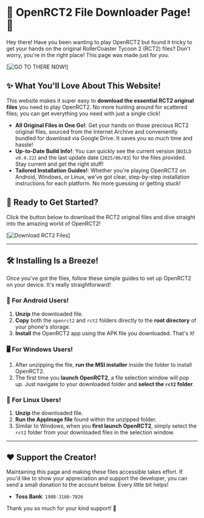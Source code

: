 # 🎢 OpenRCT2 File Downloader Page! 🚀

Hey there! Have you been wanting to play OpenRCT2 but found it tricky to get your hands on the original RollerCoaster Tycoon 2 (RCT2) files? Don't worry, you're in the right place! This page was made just for you.

[![GO TO THERE NOW!](http://rct2-en.kaps.kro.kr/)]

## ✨ What You'll Love About This Website!

This website makes it super easy to **download the essential RCT2 original files** you need to play OpenRCT2. No more hunting around for scattered files; you can get everything you need with just a single click!

* **All Original Files in One Go!**: Get your hands on those precious RCT2 original files, sourced from the Internet Archive and conveniently bundled for download via Google Drive. It saves you so much time and hassle!
* **Up-to-Date Build Info!**: You can quickly see the current version (`BUILD v0.4.22`) and the last update date (`2025/06/03`) for the files provided. Stay current and get the right stuff!
* **Tailored Installation Guides!**: Whether you're playing OpenRCT2 on Android, Windows, or Linux, we've got clear, step-by-step installation instructions for each platform. No more guessing or getting stuck!

## 🚀 Ready to Get Started?

Click the button below to download the RCT2 original files and dive straight into the amazing world of OpenRCT2!

[![Download RCT2 Files](http://rct2-en.kaps.kro.kr/)]

---

## 🛠️ Installing Is a Breeze!

Once you've got the files, follow these simple guides to set up OpenRCT2 on your device. It's really straightforward!

### 📱 For Android Users!

1.  **Unzip** the downloaded file.
2.  **Copy** both the `openrct2` and `rct2` folders directly to the **root directory** of your phone's storage.
3.  **Install** the OpenRCT2 app using the APK file you downloaded. That's it!

### 🖥️ For Windows Users!

1.  After unzipping the file, **run the MSI installer** inside the folder to install OpenRCT2.
2.  The first time you **launch OpenRCT2**, a file selection window will pop up. Just navigate to your downloaded folder and **select the `rct2` folder**.

### 🐧 For Linux Users!

1.  **Unzip** the downloaded file.
2.  **Run the AppImage file** found within the unzipped folder.
3.  Similar to Windows, when you **first launch OpenRCT2**, simply select the `rct2` folder from your downloaded files in the selection window.

---

## ❤️ Support the Creator!

Maintaining this page and making these files accessible takes effort. If you'd like to show your appreciation and support the developer, you can send a small donation to the account below. Every little bit helps!

* **Toss Bank**: `1908-3160-7026`

Thank you so much for your kind support! 🙏
